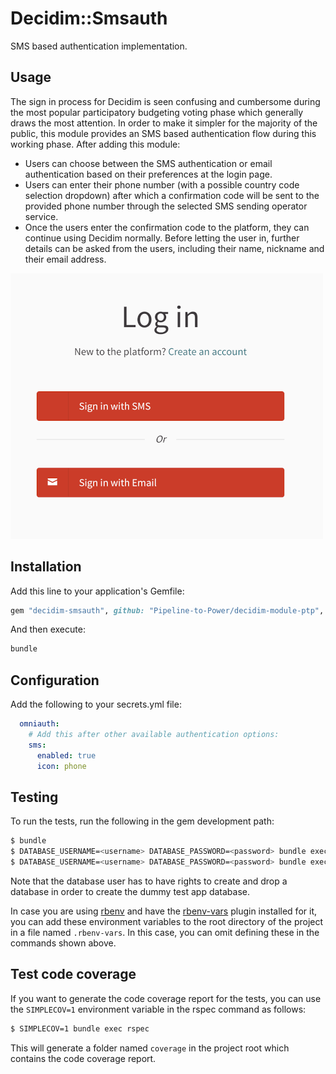 # Decidim::Smsauth

SMS based authentication implementation.

## Usage

The sign in process for Decidim is seen confusing and cumbersome during the most popular participatory budgeting voting
phase which generally draws the most attention. In order to make it simpler for the majority of the public, this module
provides an SMS based authentication flow during this working phase. After adding this module:

- Users can choose between the SMS authentication or email authentication based on their preferences at the login page.
- Users can enter their phone number (with a possible country code selection dropdown) after which a confirmation code
  will be sent to the provided phone number through the selected SMS sending operator service.
- Once the users enter the confirmation code to the platform, they can continue using Decidim normally. Before letting
  the user in, further details can be asked from the users, including their name, nickname and their email address.

![built-in sms-authentication](docs/smsauthoption.png)

## Installation

Add this line to your application's Gemfile:

```ruby
gem "decidim-smsauth", github: "Pipeline-to-Power/decidim-module-ptp", branch: "main"
```

And then execute:

```bash
bundle
```
## Configuration

Add the following to your secrets.yml file:

```yml
  omniauth:
    # Add this after other available authentication options:
    sms:
      enabled: true
      icon: phone
```

## Testing

To run the tests, run the following in the gem development path:

```bash
$ bundle
$ DATABASE_USERNAME=<username> DATABASE_PASSWORD=<password> bundle exec rake test_app
$ DATABASE_USERNAME=<username> DATABASE_PASSWORD=<password> bundle exec rspec
```

Note that the database user has to have rights to create and drop a database in
order to create the dummy test app database.

In case you are using [rbenv](https://github.com/rbenv/rbenv) and have the
[rbenv-vars](https://github.com/rbenv/rbenv-vars) plugin installed for it, you
can add these environment variables to the root directory of the project in a
file named `.rbenv-vars`. In this case, you can omit defining these in the
commands shown above.

## Test code coverage

If you want to generate the code coverage report for the tests, you can use
the `SIMPLECOV=1` environment variable in the rspec command as follows:

```bash
$ SIMPLECOV=1 bundle exec rspec
```

This will generate a folder named `coverage` in the project root which contains
the code coverage report.
